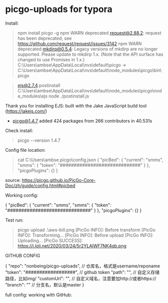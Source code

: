 # picgo-uploads for typora


Install:

> npm install picgo -g
npm WARN deprecated request@2.88.2: request has been deprecated,  see https://github.com/request/request/issues/3142
npm WARN deprecated mkdirp@0.5.4: Legacy versions of mkdirp are  no longer supported. Please update to mkdirp 1.x. (Note that the  API surface has changed to use Promises in 1.x.)
C:\Users\ambse\AppData\Local\nvs\default\picgo ->  C:\Users\ambse\AppData\Local\nvs\default\node_modules\picgo\bin\picgo


> ejs@2.7.4 postinstall  C:\Users\ambse\AppData\Local\nvs\default\node_modules\picgo\node_modules\ejs
> node ./postinstall.js


Thank you for installing EJS: built with the Jake JavaScript  build tool (https://jakejs.com/)


+ picgo@1.4.7
added 424 packages from 266 contributors in 40.531s

Check install:

> picgo --version
1.4.7

Config file location: 

> cat C:\Users\ambse\.picgo\config.json
{
  "picBed": {
    "current": "smms",
    "smms": {
      "token": "#############################"
    }
  },
  "picgoPlugins": {}
}


source:  https://picgo.github.io/PicGo-Core-Doc/zh/guide/config.html#picbed

Working config:

{
  "picBed": {
    "current": "smms",
    "smms": {
      "token": "##############################"
    }
  },
  "picgoPlugins": {}
}

Test run:

> picgo upload .\aws-bill.png
[PicGo INFO]: Before transform
[PicGo INFO]: Transforming...
[PicGo INFO]: Before upload
[PicGo INFO]: Uploading...
[PicGo SUCCESS]:
https://i.loli.net/2020/03/24/5r2YLAlWF7NK4qb.png



GITHUB CONFIG

{
  "repo": "nonbeing/picgo-uploads", // 仓库名，格式是username/reponame
  "token": "##################", // github token
  "path": "", // 自定义存储路径，比如img/
  "customUrl": "", // 自定义域名，注意要加http://或者https://
  "branch": "" // 分支名，默认是master
}

full config: working with GitHub:


